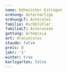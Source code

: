 ```yaml
---
name: böhmischer Estragon
ordnung: Asternartige
ordnungLT: Asterales
familie: Korbblütler
familieLT: Asteraceae
gattung: Artemisia
art: dracunculus
staude: false
preis: B
jahr: '1'
winter: true
karlsgarten: false
---
```

